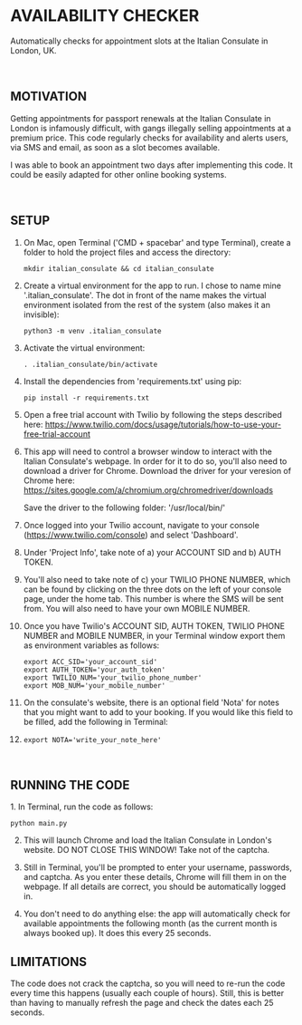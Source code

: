 <h1>AVAILABILITY CHECKER</h1>
<p>Automatically checks for appointment slots at the Italian Consulate in London, UK.</p>
<br>
<h2>MOTIVATION</h2>
<p>Getting appointments for passport renewals at the Italian Consulate in London is infamously difficult, with gangs illegally selling appointments at a premium price. This code regularly checks for availability and alerts users, via SMS and email, as soon as a slot becomes available.</p>
<p>I was able to book an appointment two days after implementing this code. It could be easily adapted for other online booking systems.</p>
<br>
<h2>SETUP</h2>

1. On Mac, open Terminal ('CMD + spacebar' and type Terminal), create a folder to hold the project files and access the directory:

   ```
   mkdir italian_consulate && cd italian_consulate
   ```
2. Create a virtual environment for the app to run. I chose to name mine '.italian_consulate'. The dot in front of the name makes the virtual environment isolated from the rest of the system (also makes it an invisible):

   ```
   python3 -m venv .italian_consulate
   ```
3. Activate the virtual environment:

   ```
   . .italian_consulate/bin/activate 
   ```
4. Install the dependencies from 'requirements.txt' using pip:

   ```
   pip install -r requirements.txt
   ```
5. Open a free trial account with Twilio by following the steps described here: https://www.twilio.com/docs/usage/tutorials/how-to-use-your-free-trial-account
   &nbsp;
6. This app will need to control a browser window to interact with the Italian Consulate's webpage. In order for it to do so, you'll also need to download a driver for Chrome. Download the driver for your veresion of Chrome here: https://sites.google.com/a/chromium.org/chromedriver/downloads

   Save the driver to the following folder: '/usr/local/bin/'
   &nbsp;
7. Once logged into your Twilio account, navigate to your console (https://www.twilio.com/console) and select 'Dashboard'.
   &nbsp;
8. Under 'Project Info', take note of
   a) your ACCOUNT SID and
   b) AUTH TOKEN.
   &nbsp;
9. You'll also need to take note of c) your TWILIO PHONE NUMBER, which can be found by clicking on the three dots on the left of your console page, under the home tab. This number is where the SMS will be sent from. You will also need to have your own MOBILE NUMBER.
   &nbsp;
10. Once you have Twilio's ACCOUNT SID, AUTH TOKEN, TWILIO PHONE NUMBER and MOBILE NUMBER, in your Terminal window export them as environment variables as follows:

    ```
    export ACC_SID='your_account_sid'
    export AUTH_TOKEN='your_auth_token'
    export TWILIO_NUM='your_twilio_phone_number'
    export MOB_NUM='your_mobile_number'
    ```
11. On the consulate's website, there is an optional field 'Nota' for notes that you might want to add to your booking. If you would like this field to be filled, add the following in Terminal:
12. ```
    export NOTA='write_your_note_here'
    ```

    &nbsp;

<h2>RUNNING THE CODE</h2>
1. In Terminal, run the code as follows:

```
python main.py 
```
2. This will launch Chrome and load the Italian Consulate in London's website. DO NOT CLOSE THIS WINDOW!
Take not of the captcha.

3. Still in Terminal, you'll be prompted to enter your username, passwords, and captcha. As you enter these details, Chrome will fill them in on the webpage. If all details are correct, you should be automatically logged in.

4. You don't need to do anything else: the app will automatically check for available appointments the following month (as the current month is always booked up). It does this every 25 seconds.
&nbsp;

<h2>LIMITATIONS</h2>
The code does not crack the captcha, so you will need to re-run the code every time this happens (usually each couple of hours). Still, this is better than having to manually refresh the page and check the dates each 25 seconds.

